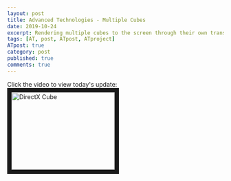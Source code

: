 ```yaml
---
layout: post
title: Advanced Technologies - Multiple Cubes
date: 2019-10-24
excerpt: Rendering multiple cubes to the screen through their own transforms.
tags: [AT, post, ATpost, ATproject]
ATpost: true
category: post
published: true
comments: true
---
```

Click the video to view today's update:
<a href="http://www.youtube.com/watch?feature=player_embedded&v=7pMikddwGF4" target="_blank"><img src="http://img.youtube.com/vi/7pMikddwGF4/0.jpg" alt="DirectX Cube" width="240" height="180" border="10" /></a>

